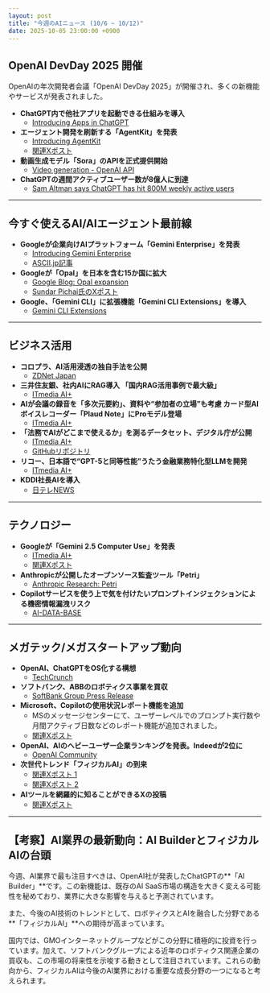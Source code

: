 ```yaml
---
layout: post
title: "今週のAIニュース (10/6 ~ 10/12)"
date: 2025-10-05 23:00:00 +0900
---
```


## OpenAI DevDay 2025 開催
OpenAIの年次開発者会議「OpenAI DevDay 2025」が開催され、多くの新機能やサービスが発表されました。

- **ChatGPT内で他社アプリを起動できる仕組みを導入**
  - [Introducing Apps in ChatGPT](https://openai.com/index/introducing-apps-in-chatgpt/)
- **エージェント開発を刷新する「AgentKit」を発表**
  - [Introducing AgentKit](https://openai.com/index/introducing-agentkit/)
  - [関連Xポスト](https://x.com/7_eito_7/status/1975559394999042276)
- **動画生成モデル「Sora」のAPIを正式提供開始**
  - [Video generation - OpenAI API](https://platform.openai.com/docs/guides/video-generation)
- **ChatGPTの週間アクティブユーザー数が8億人に到達**
  - [Sam Altman says ChatGPT has hit 800M weekly active users](https://techcrunch.com/2025/10/06/sam-altman-says-chatgpt-has-hit-800m-weekly-active-users/)

---

## 今すぐ使えるAI/AIエージェント最前線

- **Googleが企業向けAIプラットフォーム「Gemini Enterprise」を発表**
  - [Introducing Gemini Enterprise](https://cloud.google.com/blog/products/ai-machine-learning/introducing-gemini-enterprise?hl=en)
  - [ASCII.jp記事](https://ascii.jp/elem/000/004/326/4326220/)
- **Googleが「Opal」を日本を含む15か国に拡大**
  - [Google Blog: Opal expansion](https://blog.google/technology/google-labs/opal-expansion/)
  - [Sundar Pichai氏のXポスト](https://x.com/sundarpichai/status/1976338416611578298)
- **Google、「Gemini CLI」に拡張機能「Gemini CLI Extensions」を導入**
  - [Gemini CLI Extensions](https://geminicli.com/extensions/)

---

## ビジネス活用

- **コロプラ、AI活用浸透の独自手法を公開**
  - [ZDNet Japan](https://japan.zdnet.com/article/35238864/)
- **三井住友銀、社内AIにRAG導入 「国内RAG活用事例で最大級」**
  - [ITmedia AI+](https://www.itmedia.co.jp/aiplus/articles/2510/07/news063.html)
- **AIが会議の録音を「多次元要約」、資料や“参加者の立場”も考慮 カード型AIボイスレコーダー「Plaud Note」にProモデル登場**
  - [ITmedia AI+](https://www.itmedia.co.jp/aiplus/articles/2510/09/news050.html)
- **「法務でAIがどこまで使えるか」を測るデータセット、デジタル庁が公開**
  - [ITmedia AI+](https://www.itmedia.co.jp/aiplus/articles/2510/09/news120.html)
  - [GitHubリポジトリ](https://github.com/digital-go-jp/lawqa_jp/?tab=readme-ov-file)
- **リコー、日本語で“GPT-5と同等性能”うたう金融業務特化型LLMを開発**
  - [ITmedia AI+](https://www.itmedia.co.jp/aiplus/articles/2510/10/news124.html)
- **KDDI社長AIを導入**
  - [日テレNEWS](https://news.ntv.co.jp/category/economy/33a9309679ad41909b5af6e02f3171be)

---

## テクノロジー

- **Googleが「Gemini 2.5 Computer Use」を発表**
  - [ITmedia AI+](https://www.itmedia.co.jp/aiplus/articles/2510/08/news061.html)
  - [関連Xポスト](https://x.com/Shimayus/status/1975703076964343983)
- **Anthropicが公開したオープンソース監査ツール「Petri」**
  - [Anthropic Research: Petri](https://www.anthropic.com/research/petri-open-source-auditing)
- **Copilotサービスを使う上で気を付けたいプロンプトインジェクションによる機密情報漏洩リスク**
  - [AI-DATA-BASE](https://ai-data-base.com/archives/95674)

---

## メガテック/メガスタートアップ動向

- **OpenAI、ChatGPTをOS化する構想**
  - [TechCrunch](https://techcrunch.com/2025/10/08/openais-nick-turley-on-transforming-chatgpt-into-an-operating-system/)
- **ソフトバンク、ABBのロボティクス事業を買収**
  - [SoftBank Group Press Release](https://group.softbank/en/news/press/20251008)
- **Microsoft、Copilotの使用状況レポート機能を追加**
  - MSのメッセージセンターにて、ユーザーレベルでのプロンプト実行数や月間アクティブ日数などのレポート機能が追加されました。
  - [関連Xポスト](https://x.com/oyu3m/status/1976969241246286008)
- **OpenAI、AIのヘビーユーザー企業ランキングを発表。Indeedが2位に**
  - [OpenAI Community](https://community.openai.com/t/openai-just-shared-the-top30-customers-whove-used-1t-tokens/1361452)
- **次世代トレンド「フィジカルAI」の到来**
  - [関連Xポスト 1](https://x.com/mameyama_kun/status/1976996933727404447)
  - [関連Xポスト 2](https://x.com/4ki4/status/1977122931248710100)
- **AIツールを網羅的に知ることができるXの投稿**
  - [関連Xポスト](https://x.com/usutaku_channel/status/1977412439466795327)

---

## 【考察】AI業界の最新動向：AI BuilderとフィジカルAIの台頭

今週、AI業界で最も注目すべきは、OpenAI社が発表したChatGPTの**「AI Builder」**です。この新機能は、既存のAI SaaS市場の構造を大きく変える可能性を秘めており、業界に大きな影響を与えると予測されています。

また、今後のAI技術のトレンドとして、ロボティクスとAIを融合した分野である**「フィジカルAI」**への期待が高まっています。

国内では、GMOインターネットグループなどがこの分野に積極的に投資を行っています。加えて、ソフトバンクグループによる近年のロボティクス関連企業の買収も、この市場の将来性を示唆する動きとして注目されています。これらの動向から、フィジカルAIは今後のAI業界における重要な成長分野の一つになると考えられます。
